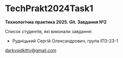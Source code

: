 # TechPrakt2024Task1
**Технологічна практика 2025. Git. Завдання №2**

Список студентів, які виконали завдання:
* Рудніцький Сергій Олександрович, група ІПЗ-23-1

[darkvoidkitty@gmail.com](mailto:darkvoidkitty@gmail.com)
